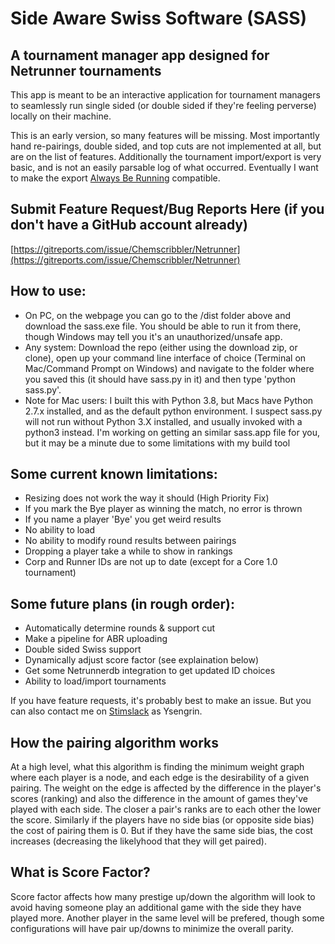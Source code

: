 # Side Aware Swiss Software (SASS)

## A tournament manager app designed for Netrunner tournaments

This app is meant to be an interactive application for tournament managers to seamlessly run single sided (or double sided if they're feeling perverse) locally on their machine.

This is an early version, so many features will be missing. Most importantly hand re-pairings, double sided, and top cuts are not implemented at all, but are on the list of features. Additionally the tournament import/export is very basic, and is not an easily parsable log of what occurred. Eventually I want to make the export [Always Be Running](https://alwaysberunning.net/) compatible.

## Submit Feature Request/Bug Reports Here (if you don't have a GitHub account already)
[https://gitreports.com/issue/Chemscribbler/Netrunner](https://gitreports.com/issue/Chemscribbler/Netrunner)

## How to use:
- On PC, on the webpage you can go to the /dist folder above and download the sass.exe file. You should be able to run it from there, though Windows may tell you it's an unauthorized/unsafe app.
- Any system: Download the repo (either using the download zip, or clone), open up your command line interface of choice (Terminal on Mac/Command Prompt on Windows) and navigate to the folder where you saved this (it should have sass.py in it) and then type 'python sass.py'.
- Note for Mac users: I built this with Python 3.8, but Macs have Python 2.7.x installed, and as the default python environment. I suspect sass.py will not run without Python 3.X installed, and usually invoked with a python3 instead. I'm working on getting an similar sass.app file for you, but it may be a minute due to some limitations with my build tool

## Some current known limitations:
- Resizing does not work the way it should (High Priority Fix)
- If you mark the Bye player as winning the match, no error is thrown
- If you name a player 'Bye' you get weird results
- No ability to load
- No ability to modify round results between pairings
- Dropping a player take a while to show in rankings
- Corp and Runner IDs are not up to date (except for a Core 1.0 tournament)

## Some future plans (in rough order):
- Automatically determine rounds & support cut
- Make a pipeline for ABR uploading
- Double sided Swiss support
- Dynamically adjust score factor (see explaination below)
- Get some Netrunnerdb integration to get updated ID choices
- Ability to load/import tournaments


If you have feature requests, it's probably best to make an issue. But you can also contact me on [Stimslack](https://www.google.com/url?q=https%3A%2F%2Fstimslackinvite.herokuapp.com%2F&sa=D&sntz=1&usg=AFQjCNGcS166Mr8z-H0l4RcoGM43C_dc5w) as Ysengrin.

## How the pairing algorithm works
At a high level, what this algorithm is finding the minimum weight graph where each player is a node, and each edge is the desirability of a given pairing. The weight on the edge is affected by the difference in the player's scores (ranking) and also the difference in the amount of games they've played with each side. The closer a pair's ranks are to each other the lower the score. Similarly if the players have no side bias (or opposite side bias) the cost of pairing them is 0. But if they have the same side bias, the cost increases (decreasing the likelyhood that they will get paired).

## What is Score Factor?

Score factor affects how many prestige up/down the algorithm will look to avoid having someone play an additional game with the side they have played more. Another player in the same level will be prefered, though some configurations will have pair up/downs to minimize the overall parity.
